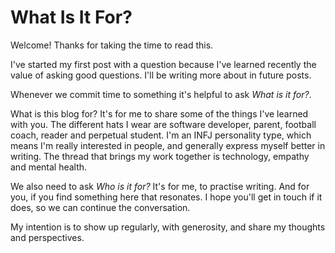 # What Is It For?

Welcome! Thanks for taking the time to read this. 

I've started my first post with a question because I've learned recently the value of asking good questions. I'll be writing more about in future posts.

Whenever we commit time to something it's helpful to ask *What is it for?*. 

What is this blog for? It's for me to share some of the things I've learned with you. The different hats I wear are software developer, parent, football coach, reader and perpetual student. I'm an INFJ personality type, which means I'm really interested in people, and generally express myself better in writing. The thread that brings my work together is technology, empathy and mental health.

We also need to ask *Who is it for?* It's for me, to practise writing. And for you, if you find something here that resonates. I hope you'll get in touch if it does, so we can continue the conversation.

My intention is to show up regularly, with generosity, and share my thoughts and perspectives.